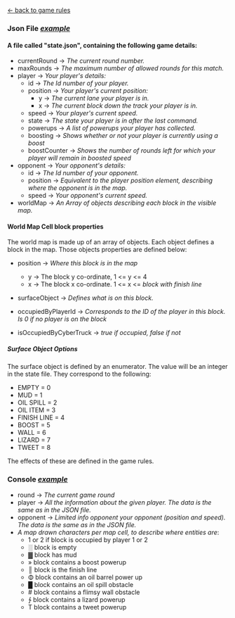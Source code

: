 
[← back to game rules](game-rules.md "The readme file that explain the game rules")

### Json File [*example*](./example-assets/state.json "An example of the JSON state file")

#### A file called "state.json", containing the following game details:
* currentRound → *The current round number.*
* maxRounds → *The maximum number of allowed rounds for this match.*
* player → *Your player's details:*
  * id → *The Id number of your player.*
  * position → *Your player's current position:*
    * y → *The current lane your player is in.*
    * x → *The current block down the track your player is in.*
  * speed → *Your player's current speed.*
  * state → *The state your player is in after the last command.*
  * powerups → *A list of powerups your player has collected.*
  * boosting → *Shows whether or not your player is currently using a boost*
  * boostCounter → *Shows the number of rounds left for which your player will remain in boosted speed*
* opponent → *Your opponent's details:*
  * id → *The Id number of your opponent.*
  * position → *Equivalent to the player position element, describing where the opponent is in the map.*
  * speed → *Your opponent's current speed.*
* worldMap → *An Array of objects describing each block in the visible map.*

#### World Map Cell block properties

The world map is made up of an array of objects. Each object defines a block in the map. Those objects properties are defined below:

* position → *Where this block is in the map*
    * y → The block y co-ordinate, 1 <= y <= 4
    * x → The block x co-ordinate. 1 <= x <= *block with finish line*

* surfaceObject → *Defines what is on this block.*
* occupiedByPlayerId → *Corresponds to the ID of the player in this block. Is 0 if no player is on the block*
* isOccupiedByCyberTruck → *true if occupied, false if not*

##### Surface Object Options
The surface object is defined by an enumerator. The value will be an integer in the state file. They correspond to the following:

*  EMPTY = 0
*  MUD = 1
*  OIL SPILL = 2
*  OIL ITEM = 3
*  FINISH LINE = 4
*  BOOST = 5
*  WALL = 6
*  LIZARD = 7
*  TWEET = 8

The effects of these are defined in the game rules.

### Console [*example*](example-assets/console.txt "An example of the console file")

* round → *The current game round*
* player → *All the information about the given player. The data is the same as in the JSON file.*
* opponent → *Limited info opponent your opponent (position and speed). The data is the same as in the JSON file.*
* *A map drawn characters per map cell, to describe where entities are*:
    * 1 or 2 if block is occupied by player 1 or 2
    * ░ block is empty
    * ▓ block has mud
    * » block contains a boost powerup
    * ║ block is the finish line
    * Φ block contains an oil barrel power up
    * █ block contains an oil spill obstacle
    * \# block contains a flimsy wall obstacle
    * ∱ block contains a lizard powerup
    * T block contains a tweet powerup
